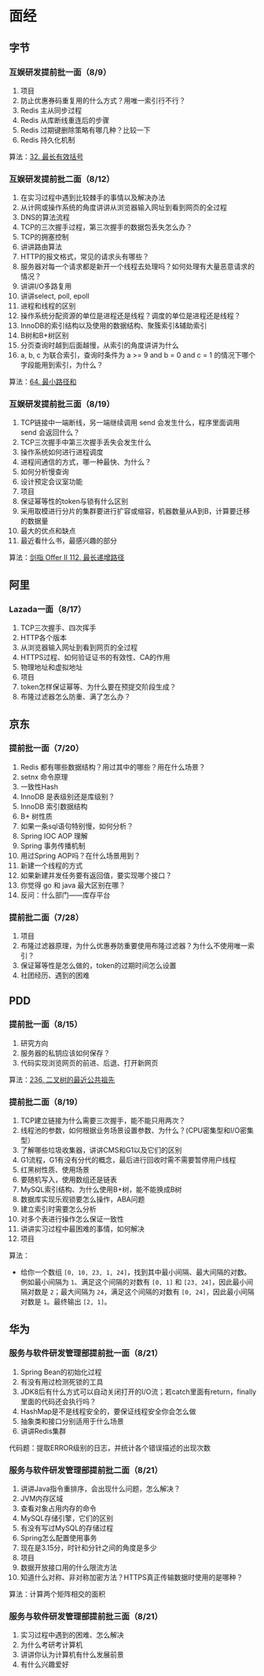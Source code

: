 # 面经



## 字节

### 互娱研发提前批一面（8/9）

1. 项目
2. 防止优惠券码重复用的什么方式？用唯一索引行不行？
3. Redis 主从同步过程
4. Redis 从库断线重连后的步骤
5. Redis 过期键删除策略有哪几种？比较一下
6. Redis 持久化机制

算法：[32. 最长有效括号](https://leetcode-cn.com/problems/longest-valid-parentheses)



### 互娱研发提前批二面（8/12）

1. 在实习过程中遇到比较棘手的事情以及解决办法
2. 从计网或操作系统的角度讲讲从浏览器输入网址到看到网页的全过程
3. DNS的算法流程
4. TCP的三次握手过程，第三次握手的数据包丢失怎么办？
5. TCP的拥塞控制
6. 讲讲路由算法
7. HTTP的报文格式，常见的请求头有哪些？
8. 服务器对每一个请求都是新开一个线程去处理吗？如何处理有大量恶意请求的情况？
9. 讲讲I/O多路复用
10. 讲讲select, poll, epoll
11. 进程和线程的区别
12. 操作系统分配资源的单位是进程还是线程？调度的单位是进程还是线程？
13. InnoDB的索引结构以及使用的数据结构、聚簇索引&辅助索引
14. B树和B+树区别
15. 分页查询时越到后面越慢，从索引的角度讲讲为什么
16. a, b, c 为联合索引，查询时条件为 a >= 9 and b = 0 and c = 1 的情况下哪个字段能用到索引，为什么？

算法：[64. 最小路径和](https://leetcode-cn.com/problems/minimum-path-sum)



### 互娱研发提前批三面（8/19）

1. TCP链接中一端断线，另一端继续调用 send 会发生什么，程序里面调用 send 会返回什么？
2. TCP三次握手中第三次握手丢失会发生什么
3. 操作系统如何进行进程调度
4. 进程间通信的方式，哪一种最快、为什么？
5. 如何分析慢查询
6. 设计预定会议室功能
7. 项目
8. 保证幂等性的token与锁有什么区别
9. 采用取模进行分片的集群要进行扩容或缩容，机器数量从A到B，计算要迁移的数据量
10. 最大的优点和缺点
11. 最近看什么书，最感兴趣的部分

算法：[剑指 Offer II 112. 最长递增路径](https://leetcode-cn.com/problems/fpTFWP)



## 阿里

### Lazada一面（8/17）

1. TCP三次握手、四次挥手
2. HTTP各个版本
3. 从浏览器输入网址到看到网页的全过程
4. HTTPS过程、如何验证证书的有效性、CA的作用
5. 物理地址和虚拟地址
6. 项目
7. token怎样保证幂等、为什么要在预提交阶段生成？
8. 布隆过滤器怎么防重、满了怎么办？



## 京东

### 提前批一面（7/20）

1. Redis 都有哪些数据结构？用过其中的哪些？用在什么场景？
2. setnx 命令原理
3. 一致性Hash
4. InnoDB 是表级别还是库级别？
5. InnoDB 索引数据结构
6. B+ 树性质
7. 如果一条sql语句特别慢，如何分析？
8. Spring IOC AOP 理解
9. Spring 事务传播机制
10. 用过Spring AOP吗？在什么场景用到？
11. 新建一个线程的方式
12. 如果新建并发任务要有返回值，要实现哪个接口？
13. 你觉得 go 和 java 最大区别在哪？
14. 反问：什么部门——库存平台



### 提前批二面（7/28）

1. 项目
2. 布隆过滤器原理，为什么优惠券防重要使用布隆过滤器？为什么不使用唯一索引？
3. 保证幂等性是怎么做的，token的过期时间怎么设置
4. 社团经历、遇到的困难



## PDD

### 提前批一面（8/15）

1. 研究方向
2. 服务器的私钥应该如何保存？
3. 代码实现浏览网页的前进、后退、打开新网页

算法：[236. 二叉树的最近公共祖先](https://leetcode-cn.com/problems/lowest-common-ancestor-of-a-binary-tree)



### 提前批二面（8/19）

1. TCP建立链接为什么需要三次握手，能不能只用两次？
2. 线程池的参数，如何根据业务场景设置参数、为什么？(CPU密集型和I/O密集型）
3. 了解哪些垃圾收集器，讲讲CMS和G1以及它们的区别
4. G1流程，G1有没有分代的概念，最后进行回收时需不需要暂停用户线程
5. 红黑树性质、使用场景
6. 要随机写入，使用数组还是链表
7. MySQL索引结构、为什么使用B+树，能不能换成B树
8. 数据库实现乐观锁要怎么操作，ABA问题
9. 建立索引时需要怎么分析
10. 对多个表进行操作怎么保证一致性
11. 讲讲实习过程中最困难的事情，如何解决
12. 项目

算法：

* 给你一个数组 `[0, 10, 23, 1, 24]`，找到其中最小间隔、最大间隔的对数。例如最小间隔为 `1`、满足这个间隔的对数有 `[0, 1]` 和 `[23, 24]`，因此最小间隔对数是 `2`；最大间隔为 `24`，满足这个间隔的对数有 `[0, 24]`，因此最小间隔对数是 `1`。最终输出 `[2, 1]`。



## 华为

### 服务与软件研发管理部提前批一面（8/21）

1. Spring Bean的初始化过程
2. 有没有用过检测死锁的工具
3. JDK8后有什么方式可以自动关闭打开的I/O流；若catch里面有return，finally里面的代码还会执行吗？
4. HashMap是不是线程安全的，要保证线程安全你会怎么做
5. 抽象类和接口分别适用于什么场景
6. 讲讲Redis集群

代码题：提取ERROR级别的日志，并统计各个错误描述的出现次数



### 服务与软件研发管理部提前批二面（8/21）

1. 讲讲Java指令重排序，会出现什么问题，怎么解决？
2. JVM内存区域
3. 查看对象占用内存的命令
4. MySQL存储引擎，它们的区别
5. 有没有写过MySQL的存储过程
6. Spring怎么配置使用事务
7. 现在是3.15分，时针和分针之间的角度是多少
8. 项目
9. 数据开放接口用的什么限流方法
10. 知道什么对称、非对称加密方法？HTTPS真正传输数据时使用的是哪种？

算法：计算两个矩阵相交的面积



### 服务与软件研发管理部提前批三面（8/21）

1. 实习过程中遇到的困难、怎么解决
2. 为什么考研考计算机
3. 讲讲你认为计算机有什么发展前景
4. 有什么兴趣爱好
